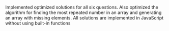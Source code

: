 Implemented optimized solutions for all six questions. Also optimized the algorithm for finding the most repeated number in an array and generating an array with missing elements. All solutions are implemented in JavaScript without using built-in functions
